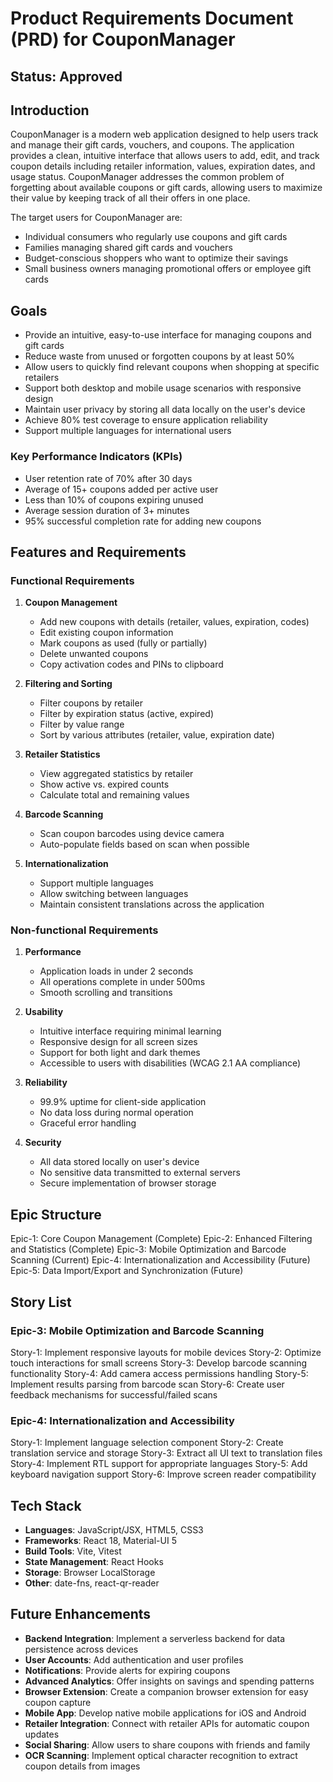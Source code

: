 # Product Requirements Document (PRD) for CouponManager

## Status: Approved

## Introduction
CouponManager is a modern web application designed to help users track and manage their gift cards, vouchers, and coupons. The application provides a clean, intuitive interface that allows users to add, edit, and track coupon details including retailer information, values, expiration dates, and usage status. CouponManager addresses the common problem of forgetting about available coupons or gift cards, allowing users to maximize their value by keeping track of all their offers in one place.

The target users for CouponManager are:
- Individual consumers who regularly use coupons and gift cards
- Families managing shared gift cards and vouchers
- Budget-conscious shoppers who want to optimize their savings
- Small business owners managing promotional offers or employee gift cards

## Goals
- Provide an intuitive, easy-to-use interface for managing coupons and gift cards
- Reduce waste from unused or forgotten coupons by at least 50%
- Allow users to quickly find relevant coupons when shopping at specific retailers
- Support both desktop and mobile usage scenarios with responsive design
- Maintain user privacy by storing all data locally on the user's device
- Achieve 80% test coverage to ensure application reliability
- Support multiple languages for international users

### Key Performance Indicators (KPIs)
- User retention rate of 70% after 30 days
- Average of 15+ coupons added per active user
- Less than 10% of coupons expiring unused
- Average session duration of 3+ minutes
- 95% successful completion rate for adding new coupons

## Features and Requirements

### Functional Requirements
1. **Coupon Management**
   - Add new coupons with details (retailer, values, expiration, codes)
   - Edit existing coupon information
   - Mark coupons as used (fully or partially)
   - Delete unwanted coupons
   - Copy activation codes and PINs to clipboard

2. **Filtering and Sorting**
   - Filter coupons by retailer
   - Filter by expiration status (active, expired)
   - Filter by value range
   - Sort by various attributes (retailer, value, expiration date)

3. **Retailer Statistics**
   - View aggregated statistics by retailer
   - Show active vs. expired counts
   - Calculate total and remaining values

4. **Barcode Scanning**
   - Scan coupon barcodes using device camera
   - Auto-populate fields based on scan when possible

5. **Internationalization**
   - Support multiple languages
   - Allow switching between languages
   - Maintain consistent translations across the application

### Non-functional Requirements
1. **Performance**
   - Application loads in under 2 seconds
   - All operations complete in under 500ms
   - Smooth scrolling and transitions

2. **Usability**
   - Intuitive interface requiring minimal learning
   - Responsive design for all screen sizes
   - Support for both light and dark themes
   - Accessible to users with disabilities (WCAG 2.1 AA compliance)

3. **Reliability**
   - 99.9% uptime for client-side application
   - No data loss during normal operation
   - Graceful error handling

4. **Security**
   - All data stored locally on user's device
   - No sensitive data transmitted to external servers
   - Secure implementation of browser storage

## Epic Structure
Epic-1: Core Coupon Management (Complete)
Epic-2: Enhanced Filtering and Statistics (Complete)
Epic-3: Mobile Optimization and Barcode Scanning (Current)
Epic-4: Internationalization and Accessibility (Future)
Epic-5: Data Import/Export and Synchronization (Future)

## Story List
### Epic-3: Mobile Optimization and Barcode Scanning
Story-1: Implement responsive layouts for mobile devices
Story-2: Optimize touch interactions for small screens
Story-3: Develop barcode scanning functionality
Story-4: Add camera access permissions handling
Story-5: Implement results parsing from barcode scan
Story-6: Create user feedback mechanisms for successful/failed scans

### Epic-4: Internationalization and Accessibility
Story-1: Implement language selection component
Story-2: Create translation service and storage
Story-3: Extract all UI text to translation files
Story-4: Implement RTL support for appropriate languages
Story-5: Add keyboard navigation support
Story-6: Improve screen reader compatibility

## Tech Stack
- **Languages**: JavaScript/JSX, HTML5, CSS3
- **Frameworks**: React 18, Material-UI 5
- **Build Tools**: Vite, Vitest
- **State Management**: React Hooks
- **Storage**: Browser LocalStorage
- **Other**: date-fns, react-qr-reader

## Future Enhancements
- **Backend Integration**: Implement a serverless backend for data persistence across devices
- **User Accounts**: Add authentication and user profiles
- **Notifications**: Provide alerts for expiring coupons
- **Advanced Analytics**: Offer insights on savings and spending patterns
- **Browser Extension**: Create a companion browser extension for easy coupon capture
- **Mobile App**: Develop native mobile applications for iOS and Android
- **Retailer Integration**: Connect with retailer APIs for automatic coupon updates
- **Social Sharing**: Allow users to share coupons with friends and family
- **OCR Scanning**: Implement optical character recognition to extract coupon details from images 